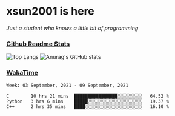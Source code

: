 # xsun2001 is here

*Just a student who knows a little bit of programming*

### [Github Readme Stats](https://github.com/anuraghazra/github-readme-stats)

![Top Langs](https://github-readme-stats.vercel.app/api/top-langs/?username=xsun2001&layout=compact&theme=radical) ![Anurag's GitHub stats](https://github-readme-stats.vercel.app/api?username=xsun2001&show_icons=true&theme=radical)

### [WakaTime](https://wakatime.com)

<!--START_SECTION:waka-->
```text
Week: 03 September, 2021 - 09 September, 2021

C        10 hrs 21 mins  ████████████████░░░░░░░░░   64.52 % 
Python   3 hrs 6 mins    █████░░░░░░░░░░░░░░░░░░░░   19.37 % 
C++      2 hrs 35 mins   ████░░░░░░░░░░░░░░░░░░░░░   16.10 % 
```
<!--END_SECTION:waka-->
